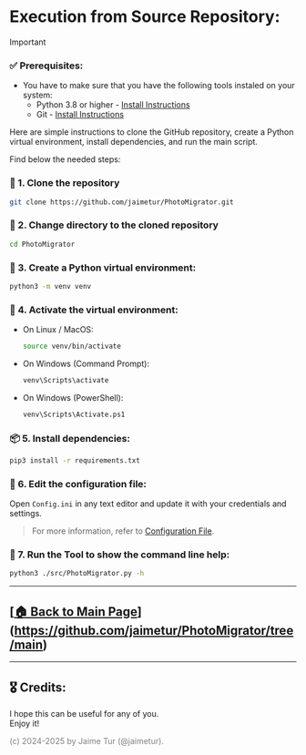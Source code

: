 # Execution from Source Repository:

> [!IMPORTANT]  
> ### ✅ Prerequisites:
> - You have to make sure that you have the following tools instaled on your system:
>   - Python 3.8 or higher - [Install Instructions](https://github.com/jaimetur/PhotoMigrator/blob/main/help/install-python/install-python.md)
>   - Git - [Install Instructions](https://github.com/jaimetur/PhotoMigrator/blob/main/help/install-git/install-git)

Here are simple instructions to clone the GitHub repository, create a Python virtual environment, install dependencies, and run the main script.  

Find below the needed steps:

### 🔗 1. Clone the repository
   ```bash
   git clone https://github.com/jaimetur/PhotoMigrator.git
   ```

### 📂 2. Change directory to the cloned repository
   ```bash
   cd PhotoMigrator
   ```

### 🐍 3. Create a Python virtual environment:  
   ```bash
   python3 -m venv venv
   ```

### 🐍 4. Activate the virtual environment:  
   - On Linux / MacOS:  
     ```bash
     source venv/bin/activate
     ```
   - On Windows (Command Prompt):  
     ```bash
     venv\Scripts\activate
     ```
   - On Windows (PowerShell):  
     ```bash
     venv\Scripts\Activate.ps1
     ```


### 📦 5. Install dependencies:  
   ```bash
   pip3 install -r requirements.txt
   ```


### 📝 6. Edit the configuration file:

Open `Config.ini` in any text editor and update it with your credentials and settings.

> For more information, refer to [Configuration File](https://github.com/jaimetur/PhotoMigrator/blob/main/help/0-configuration-file.md).


### 🚀 7. Run the Tool to show the command line help:
   ```bash
   python3 ./src/PhotoMigrator.py -h
   ```

---

## [[🏠 Back to Main Page](https://github.com/jaimetur/PhotoMigrator/tree/main)](https://github.com/jaimetur/PhotoMigrator/tree/main)


---
## 🎖️ Credits:
I hope this can be useful for any of you.  
Enjoy it!

<span style="color:grey">(c) 2024-2025 by Jaime Tur (@jaimetur).</span> 
